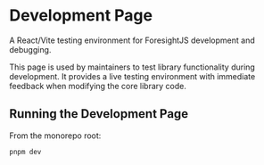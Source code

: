 # Development Page

A React/Vite testing environment for ForesightJS development and debugging.

This page is used by maintainers to test library functionality during development. It provides a live testing environment with immediate feedback when modifying the core library code.

## Running the Development Page

From the monorepo root:

```bash
pnpm dev
```